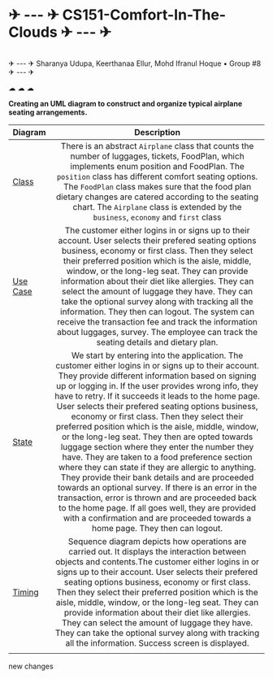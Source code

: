 # ✈ --- ✈ CS151-Comfort-In-The-Clouds ✈ --- ✈

<br />
 ✈ --- ✈ Sharanya Udupa, Keerthanaa Ellur, Mohd Ifranul Hoque • Group #8  ✈ --- ✈ 
           
              
                     
<br />
              
☁ ☁ ☁
         

**Creating an UML diagram to construct and organize typical airplane seating arrangements.**

| Diagram       | Description                                                                    | 
| ------------- |:-------------:                                                                 | 
| [Class](https://github.com/sharanya2003/CS151-Comfort-In-The-Clouds/blob/55d126d5e1a8597c6a7b3b0f04a2ffe680492647/diagrams/ComfortInTheClouds-ClassDiag.png)         | There is an abstract `Airplane` class that counts the number of luggages, tickets, FoodPlan, which implements enum position and FoodPlan. The `position` class has different comfort seating options. The `FoodPlan` class makes sure that the food plan dietary changes are catered according to the seating chart. The `Airplane` class is extended by the `business`, `economy` and `first` class                 | 
| [Use Case](https://github.com/sharanya2003/CS151-Comfort-In-The-Clouds/blob/main/diagrams/ComfortInTheClouds-UseCaseDaig.pdf)      | The customer either logins in or signs up to their account. User selects their prefered seating options business, economy or first class. Then they select their preferred position which is the aisle, middle, window, or the long-leg seat. They can provide information about their diet like allergies. They can select the amount of luggage they have. They can take the optional survey along with tracking all the information. They then can logout. The system can receive the transaction fee and track the information about luggages, survey. The employee can track the seating details and dietary plan.                                                                     |   
| [State](https://github.com/sharanya2003/CS151-Comfort-In-The-Clouds/blob/main/diagrams/ComfortInTheClouds-StateDiagram.png)    | We start by entering into the application. The customer either logins in or signs up to their account. They provide different information based on signing up or logging in. If the user provides wrong info, they have to retry. If it succeeds it leads to the home page. User selects their prefered seating options business, economy or first class. Then they select their preferred position which is the aisle, middle, window, or the long-leg seat. They then are opted towards luggage section where they enter the number they have. They are taken to a food preference section where they can state if they are allergic to anything. They provide their bank details and are proceeded towards an optional survey. If there is an error in the transaction, error is thrown and are proceeded back to the home page. If all goes well, they are provided with a confirmation and are proceeded towards a home page. They then can logout.                                                                       | 
| [Timing](https://github.com/sharanya2003/CS151-Comfort-In-The-Clouds/blob/main/diagrams/ComfortInTheClouds-SequenceDiagram.png) | Sequence diagram depicts how operations are carried out. It displays the interaction between objects and contents.The customer either logins in or signs up to their account. User selects their prefered seating options business, economy or first class. Then they select their preferred position which is the aisle, middle, window, or the long-leg seat. They can provide information about their diet like allergies. They can select the amount of luggage they have. They can take the optional survey along with tracking all the information. Success screen is displayed.
                                                                               |
new changes